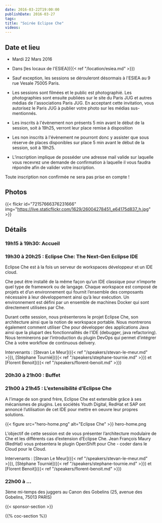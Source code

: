 ```yaml
---
date: 2016-03-22T19:00:00
publishDate: 2016-03-27
tags:
title: "Soirée Eclipse Che"
videos:
---
```


## Date et lieu

- Mardi 22 Mars 2016
- Dans [les locaux de l'ESIEA]({{< ref "/location/esiea.md" >}})

- Sauf exception, les sessions se dérouleront désormais à l'ESIEA au 9 rue Vesale 75005 Paris.
- Les sessions sont filmées et le public est photographié. Les photographies sont ensuite publiées sur le site du Paris JUG et autres médias de l'associations Paris JUG. En acceptant cette invitation, vous autorisez le Paris JUG à publier votre photo sur les médias sus-mentionnés.
- Les inscrits à l'évènement non présents 5 min avant le début de la session, soit à 19h25, verront leur place remise à disposition
- Les non inscrits à l'évènement ne pourront donc y assister que sous réserve de places disponibles sur place 5 min avant le début de la session, soit à 19h25.
- L’inscription implique de posséder une adresse mail valide sur laquelle vous recevrez une demande de confirmation à laquelle il vous faudra répondre afin de valider votre inscription.

Toute inscription non confirmée ne sera pas prise en compte !


## Photos

{{< flickr id="72157666376231666" img="https://live.staticflickr.com/1629/26004278451_e64175d837_h.jpg" >}}


## Détails

### 19h15 à 19h30: Accueil

### 19h30 à 20h25 :  Eclipse Che: The Next-Gen Eclipse IDE

Eclipse Che est à la fois un serveur de workspaces développeur et un IDE cloud.

Che peut être installé de la même façon qu’un IDE classique pour n’importe quel type de framework ou de langage. Chaque workspace est composé de projets et d’un environnement qui fournit l’ensemble des composants nécessaire à leur développement ainsi qu’à leur exécution. Un environnement est défini par un ensemble de machines Docker qui sont directement utilisées par Che.

Durant cette session, nous présenterons le projet Eclipse Che, son architecture ainsi que la notion de workspace portable. Nous montrerons également comment utiliser Che pour développer des applications Java ainsi que la plupart des fonctionnalités de l’IDE (debugger, java refactoring). Nous terminerons par l’introduction du plugin DevOps qui permet d’intégrer Che à votre workflow de continuous delivery.

Intervenants : [Stevan Le Meur]({{< ref "/speakers/stevan-le-meur.md" >}}), [Stéphane Tournié]({{< ref "/speakers/stephane-tournie.md" >}}) et [Florent Benoit]({{< ref "/speakers/florent-benoit.md" >}})


### 20h30 à 21h00 : Buffet


### 21h00 à 21h45 : L’extensibilité d’Eclipse Che

A l’image de son grand frère, Eclipse Che est extensible grâce à ses mécanismes de plugins. Les sociétés Youth Digital, RedHat et SAP ont annoncé l’utilisation de cet IDE pour mettre en oeuvre leur propres solutions.

{{< figure src="hero-home.png" alt="Eclipse Che" >}}
hero-home.png

L’objectif de cette session est de vous présenter l’architecture modulaire de Che et les différents cas d’extension d’Eclipse Che. Jean François Maury (RedHat) vous présentera le plugin OpenShift pour Che - coder dans le Cloud pour le Cloud.

Intervenants : [Stevan Le Meur]({{< ref "/speakers/stevan-le-meur.md" >}}), [Stéphane Tournié]({{< ref "/speakers/stephane-tournie.md" >}}) et [Florent Benoit]({{< ref "/speakers/florent-benoit.md" >}})


### 22h00 à ...

3ème mi-temps des juggers au Canon des Gobelins (25, avenue des Gobelins, 75013 PARIS)

{{< sponsor-section >}}

{{% coc-section %}}
